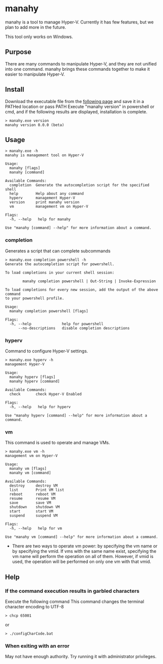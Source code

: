 # manahy
manahy is a tool to manage Hyper-V. Currently it has few features, but we plan to add more in the future.

This tool only works on Windows.

## Purpose
There are many commands to manipulate Hyper-V, and they are not unified into one command.
manahy brings these commands together to make it easier to manipulate Hyper-V.

## Install
Download the executable file from the <a href="https://github.com/DevelopNaoki/manahy/releases/tag/v0.0.0-beta">following page</a> and save it in a PATHed location or pass PATH
Execute "manahy version" in powershell or cmd, and if the following results are displayed, installation is complete.
```
> manahy.exe version
manahy version 0.0.0 (beta)
```

## Usage
```
> manahy.exe -h
manahy is management tool on Hyper-V

Usage:
  manahy [flags]
  manahy [command]

Available Commands:
  completion  Generate the autocompletion script for the specified shell
  help        Help about any command
  hyperv      management Hyper-V
  version     print manahy version
  vm          management vm on Hyper-V

Flags:
  -h, --help   help for manahy

Use "manahy [command] --help" for more information about a command.
```
### completion
Generates a script that can complete subcommands
```
> manahy.exe completion powershell -h
Generate the autocompletion script for powershell.

To load completions in your current shell session:

        manahy completion powershell | Out-String | Invoke-Expression

To load completions for every new session, add the output of the above command
to your powershell profile.

Usage:
  manahy completion powershell [flags]

Flags:
  -h, --help              help for powershell
      --no-descriptions   disable completion descriptions
```

### hyperv
Command to configure Hyper-V settings.
```
> manahy.exe hyperv -h
management Hyper-V

Usage:
  manahy hyperv [flags]
  manahy hyperv [command]

Available Commands:
  check       check Hyper-V Enabled

Flags:
  -h, --help   help for hyperv

Use "manahy hyperv [command] --help" for more information about a command.
```

### vm
This command is used to operate and manage VMs.
```
> manahy.exe vm -h
management vm on Hyper-V

Usage:
  manahy vm [flags]
  manahy vm [command]

Available Commands:
  destroy     destroy VM
  list        Print VM list
  reboot      reboot VM
  resume      resume VM
  save        save VM
  shutdown    shutdown VM
  start       start VM
  suspend     suspend VM

Flags:
  -h, --help   help for vm

Use "manahy vm [command] --help" for more information about a command.
```
* There are two ways to operate vm power: by specifying the vm name or by specifying the vmid.
If vms with the same name exist, specifying the vm name will perform the operation on all of them. However, if vmid is used, the operation will be performed on only one vm with that vmid.

## Help
### If the command execution results in garbled characters
Execute the following command This command changes the terminal character encoding to UTF-8
```
> chcp 65001
```
or
```
> ./configCharCode.bat
```

### When exiting with an error
May not have enough authority. Try running it with administrator privileges.
